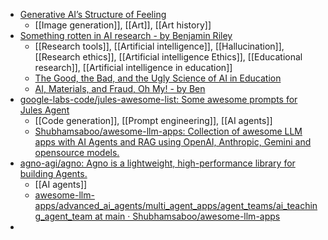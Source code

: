 - [Generative AI’s Structure of Feeling](https://www.artforum.com/features/generative-ai-structure-of-feeling-1234728310/)
	- [[Image generation]], [[Art]], [[Art history]]
- [Something rotten in AI research - by Benjamin Riley](https://buildcognitiveresonance.substack.com/p/something-rotten-in-ai-research?r=6x8wr&utm_medium=email)
	- [[Research tools]], [[Artificial intelligence]], [[Hallucination]], [[Research ethics]], [[Artificial intelligence Ethics]], [[Educational research]], [[Artificial intelligence in education]]
	- [The Good, the Bad, and the Ugly Science of AI in Education](https://wesstrabelsi.substack.com/p/the-good-the-bad-and-the-ugly-science?utm_medium=ios)
	- [AI, Materials, and Fraud, Oh My! - by Ben](https://thebsdetector.substack.com/p/ai-materials-and-fraud-oh-my?utm_campaign=post&triedRedirect=true)
- [google-labs-code/jules-awesome-list: Some awesome prompts for Jules Agent](https://github.com/google-labs-code/jules-awesome-list)
	- [[Code generation]], [[Prompt engineering]], [[AI agents]]
	- [Shubhamsaboo/awesome-llm-apps: Collection of awesome LLM apps with AI Agents and RAG using OpenAI, Anthropic, Gemini and opensource models.](https://github.com/Shubhamsaboo/awesome-llm-apps?tab=readme-ov-file)
- [agno-agi/agno: Agno is a lightweight, high-performance library for building Agents.](https://github.com/agno-agi/agno)
	- [[AI agents]]
	- [awesome-llm-apps/advanced_ai_agents/multi_agent_apps/agent_teams/ai_teaching_agent_team at main · Shubhamsaboo/awesome-llm-apps](https://github.com/Shubhamsaboo/awesome-llm-apps/tree/main/advanced_ai_agents/multi_agent_apps/agent_teams/ai_teaching_agent_team)
-
